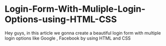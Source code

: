 # Login-Form-With-Muliple-Login-Options-using-HTML-CSS
Hey guys, in this article we gonna create a beautiful login form with multiple login options like Google , Facebook by using HTML and CSS
